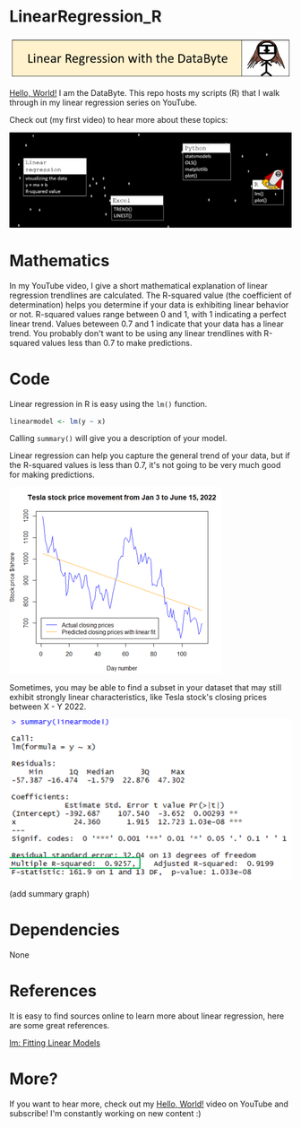 # LinearRegression_R

![Header](Images/Header_LinearRegression.PNG)

[Hello, World!](https://www.youtube.com/watch?v=MrEkwt-wZ5w) I am the DataByte. This repo hosts my scripts (R) that I walk through in my linear regression series on YouTube. 

Check out (my first video) to hear more about these topics:

![Overview](Images/Overview.PNG)

# Mathematics

In my YouTube video, I give a short mathematical explanation of linear regression trendlines are calculated. The R-squared value (the coefficient of determination) helps you determine if your data is exhibiting linear behavior or not. R-squared values range between 0 and 1, with 1 indicating a perfect linear trend. Values beteween 0.7 and 1 indicate that your data has a linear trend. You probably don't want to be using any linear trendlines with R-squared values less than 0.7 to make predictions. 

# Code

Linear regression in R is easy using the `lm()` function.

```R
linearmodel <- lm(y ~ x)
```

Calling `summary()` will give you a description of your model. 
 
Linear regression can help you capture the general trend of your data, but if the R-squared values is less than 0.7, it's not going to be very much good for making predictions.

![Graph_2022_YTD](Images/R_Graph_TSLA_2022_YTD.PNG) 

Sometimes, you may be able to find a subset in your dataset that may still exhibit strongly linear characteristics, like Tesla stock's closing prices between X - Y 2022.

![LM_Summary](Images/R_Graph_LM_summary.PNG)

(add summary graph)

# Dependencies

None

# References

It is easy to find sources online to learn more about linear regression, here are some great references. 

[lm: Fitting Linear Models](https://www.rdocumentation.org/packages/stats/versions/3.6.2/topics/lm)

# More?
If you want to hear more, check out my [Hello, World!](https://www.youtube.com/watch?v=MrEkwt-wZ5w) video on YouTube and subscribe! I'm constantly working on new content :) 
